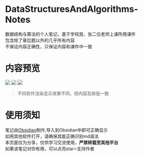 # DataStructuresAndAlgorithms-Notes
数据结构与算法的个人笔记，基于学校晁、张二位老师上课所用课件\
包含除了章后题以外的几乎所有内容\
不保证内容正确性，只保证内容和课件中一致

# 内容预览
![](https://github.com/1ilin/DataStructuresAndAlgorithms-Notes/assets/111619610/9f6c8dca-70da-4331-ad85-7c095c6508e0)
![](https://github.com/1ilin/DataStructuresAndAlgorithms-Notes/assets/111619610/be679a46-b99b-44d1-a94e-bf89ab016fed)
![](https://github.com/1ilin/DataStructuresAndAlgorithms-Notes/assets/111619610/1216374d-f103-4dff-84dd-243f1ee93fea)
> 不同软件渲染显示效果不同，但内容及排版一致

# 使用须知
笔记由[Obsidian](https://obsidian.md/)制作,导入到Obsidian中即可正确显示\
如用其他软件打开，请确保其能正确识别md语法\
本页面仅为分享，仅供学习交流使用，**严禁转载至其他平台**\
如果该笔记对你有用，可以点亮star⭐支持作者
